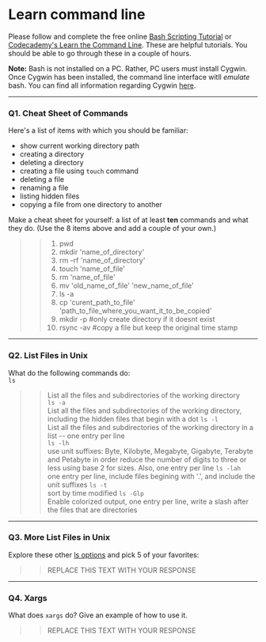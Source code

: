 # Learn command line

Please follow and complete the free online [Bash Scripting Tutorial](https://ryanstutorials.net/bash-scripting-tutorial/) or [Codecademy's Learn the Command Line](https://www.codecademy.com/learn/learn-the-command-line). These are helpful tutorials. You should be able to go through these in a couple of hours.

**Note:** Bash is not installed on a PC. Rather, PC users must install Cygwin. Once Cygwin has been installed, the command line interface witll _emulate_ bash. You can find all information regarding Cygwin [here](https://www.cygwin.com/).

---

### Q1.  Cheat Sheet of Commands  

Here's a list of items with which you should be familiar:  
* show current working directory path
* creating a directory
* deleting a directory
* creating a file using `touch` command
* deleting a file
* renaming a file
* listing hidden files
* copying a file from one directory to another

Make a cheat sheet for yourself: a list of at least **ten** commands and what they do.  (Use the 8 items above and add a couple of your own.)  

>> 1. pwd  
>> 2. mkdir 'name_of_directory'
>> 3. rm -rf 'name_of_directory'
>> 4. touch 'name_of_file'
>> 5. rm 'name_of_file'
>> 6. mv 'old_name_of_file' 'new_name_of_file'
>> 7. ls -a 
>> 8. cp 'curent_path_to_file' 'path_to_file_where_you_want_it_to_be_copied'
>> 9. mkdir -p #only create directory if it doesnt exist
>> 10. rsync -av #copy a file but keep the original time stamp

---

### Q2.  List Files in Unix   

What do the following commands do:  
`ls`
>> List all the files and subdirectories of the working directory   
`ls -a`  
>> List all the files and subdirectories of the	working	directory, including the hidden files that begin with a dot 
`ls -l`  
>> List all the files and subdirectories of the working directory in a list -- one entry per line  
`ls -lh`  
>>use unit suffixes: Byte, Kilobyte, Megabyte, Gigabyte, Terabyte and Petabyte in order reduce the number of digits to three or less using base 2 for sizes. Also, one entry per line 
`ls -lah`  
>> one entry per line, include files begining with '.', and include the unit suffixes 
`ls -t`  
>> sort by time modified 
`ls -Glp`  
>> Enable colorized output, one entry per line, write a slash after the files that are directories 


---

### Q3.  More List Files in Unix  

Explore these other [ls options](http://www.techonthenet.com/unix/basic/ls.php) and pick 5 of your favorites:

> > REPLACE THIS TEXT WITH YOUR RESPONSE

---

### Q4.  Xargs   

What does `xargs` do? Give an example of how to use it.

> > REPLACE THIS TEXT WITH YOUR RESPONSE

 


